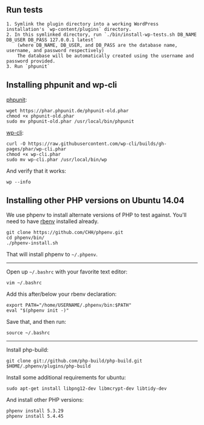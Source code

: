 ## Run tests

    1. Symlink the plugin directory into a working WordPress installation's `wp-content/plugins` directory.
    2. In this symlinked directory, run `./bin/install-wp-tests.sh DB_NAME DB_USER DB_PASS 127.0.0.1 latest`
        (where DB_NAME, DB_USER, and DB_PASS are the database name, username, and password respectively)
        The database will be automatically created using the username and password provided.
    3. Run `phpunit`

## Installing phpunit and wp-cli

[phpunit](https://phpunit.de/):

    wget https://phar.phpunit.de/phpunit-old.phar
    chmod +x phpunit-old.phar
    sudo mv phpunit-old.phar /usr/local/bin/phpunit

[wp-cli](http://wp-cli.org/#install):

    curl -O https://raw.githubusercontent.com/wp-cli/builds/gh-pages/phar/wp-cli.phar
    chmod +x wp-cli.phar
    sudo mv wp-cli.phar /usr/local/bin/wp

And verify that it works:

    wp --info

## Installing other PHP versions on Ubuntu 14.04

We use phpenv to install alternate versions of PHP to test against. You'll need to have [rbenv](https://github.com/phpenv/phpenv) installed already.

    git clone https://github.com/CHH/phpenv.git
    cd phpenv/bin/
    ./phpenv-install.sh

That will install phpenv to `~/.phpenv`.

----

Open up `~/.bashrc` with your favorite text editor:

    vim ~/.bashrc

Add this after/below your rbenv declaration:

    export PATH="/home/USERNAME/.phpenv/bin:$PATH"
    eval "$(phpenv init -)"

Save that, and then run:

    source ~/.bashrc

----

Install php-build:

    git clone git://github.com/php-build/php-build.git $HOME/.phpenv/plugins/php-build

Install some additional requirements for ubuntu:

    sudo apt-get install libpng12-dev libmcrypt-dev libtidy-dev

And install other PHP versions:

    phpenv install 5.3.29
    phpenv install 5.4.45
